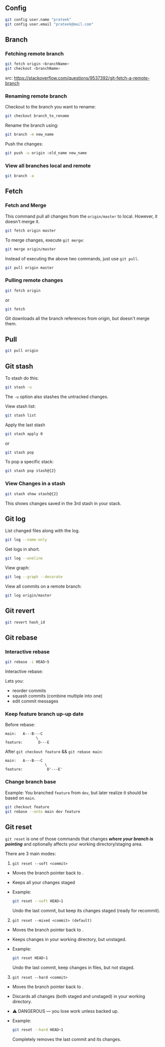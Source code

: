 ## Config

```bash
git config user.name "prateek"
git config user.email "prateek@mail.com"
```

## Branch

### Fetching remote branch

```bash
git fetch origin <branchName>
git checkout <branchName>
```

src: https://stackoverflow.com/questions/9537392/git-fetch-a-remote-branch


### Renaming remote branch

Checkout to the branch you want to rename:

```bash
git checkout branch_to_rename
```

Rename the branch using:

```bash
git branch -m new_name
```

Push the changes:

```bash
git push -u origin :old_name new_name
```

### View all branches local and remote

```bash
git branch -a
```

## Fetch

### Fetch and Merge

This command pull all changes from the `origin/master` to local. However, it doesn't merge it.

```bash
git fetch origin master
```

To merge changes, execute `git merge`:

```bash
git merge origin/master
```

Instead of executing the above two commands, just use `git pull`.

```bash
git pull origin master
```

### Pulling remote changes

```bash
git fetch origin
```

or

```bash
git fetch
```

Git downloads all the branch references from origin, but doesn't merge them.

## Pull

```bash
git pull origin
```


## Git stash

To stash do this:

```bash
git stash -u
```

The `-u` option also stashes the untracked changes.

View stash list:

```bash
git stash list
```

Apply the last stash

```bash
git stash apply 0
```
or

```bash
git stash pop
```

To pop a specific stack:

```bash
git stash pop stash@{2}
```

### View Changes in a stash

```bash
git stash show stash@{2}
```

This shows changes saved in the 3rd stash in your stack.



## Git log 

List changed files along with the log.

```bash
git log --name-only
```

Get logs in short.

```bash
git log --oneline
```

View graph:

```bash
git log --graph --decorate
```


View all commits on a remote branch:

```bash
git log origin/master
```


## Git revert

```bash
git revert hash_id
```

## Git rebase

### Interactive rebase

```bash
git rebase -i HEAD~5
```

Interactive rebase:

Lets you:

* reorder commits
* squash commits (combine multiple into one)
* edit commit messages

### Keep feature branch up-up date

Before rebase:

```text
main:   A---B---C
              \
feature:       D---E
```

After `git checkout feature` && `git rebase main`:

```text
main:   A---B---C
                  \
feature:           D'---E'
```

### Change branch base

Example: You branched `feature` from `dev`, but later realize it should be based on `main`.

```bash
git checkout feature
git rebase --onto main dev feature
```

## Git reset

`git reset` is one of those commands that changes ***where your branch is pointing*** and optionally affects your working directory/staging area.

There are 3 main modes:

1. `git reset --soft <commit>`

* Moves the branch pointer back to <commit>.
* Keeps all your changes staged
* Example:
    ```bash
    git reset --soft HEAD~1
    ```

    Undo the last commit, but keep its changes staged (ready for recommit).


2. `git reset --mixed <commit> (default)`

* Moves the branch pointer back to <commit>.
* Keeps changes in your working directory, but unstaged.
* Example:
    ```bash
    git reset HEAD~1
    ```

    Undo the last commit, keep changes in files, but not staged.


3. `git reset --hard <commit>`

* Moves the branch pointer back to <commit>.
* Discards all changes (both staged and unstaged) in your working directory.
* ⚠️ DANGEROUS — you lose work unless backed up.
* Example:
    ```bash
    git reset --hard HEAD~1
    ```

    Completely removes the last commit and its changes.